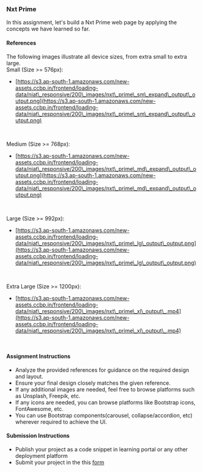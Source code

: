
### Nxt Prime 

In this assignment, let's build a Nxt Prime web page by applying the concepts we have learned so far.

#### References

The following images illustrate all device sizes, from extra small to extra large.
<br/>
Small (Size >= 576px):

- [https://s3.ap-south-1.amazonaws.com/new-assets.ccbp.in/frontend/loading-data/niat\_responsive/200\_images/nxt\_prime\_sm\_expand\_output\_output.png](https://s3.ap-south-1.amazonaws.com/new-assets.ccbp.in/frontend/loading-data/niat\_responsive/200\_images/nxt\_prime\_sm\_expand\_output\_output.png)


<br/>

Medium (Size >= 768px):

- [https://s3.ap-south-1.amazonaws.com/new-assets.ccbp.in/frontend/loading-data/niat\_responsive/200\_images/nxt\_prime\_md\_expand\_output\_output.png](https://s3.ap-south-1.amazonaws.com/new-assets.ccbp.in/frontend/loading-data/niat\_responsive/200\_images/nxt\_prime\_md\_expand\_output\_output.png)


<br/>

Large (Size >= 992px):

- [https://s3.ap-south-1.amazonaws.com/new-assets.ccbp.in/frontend/loading-data/niat\_responsive/200\_images/nxt\_prime\_lg\_output\_output.png](https://s3.ap-south-1.amazonaws.com/new-assets.ccbp.in/frontend/loading-data/niat\_responsive/200\_images/nxt\_prime\_lg\_output\_output.png)


<br/>

Extra Large (Size >= 1200px):

- [https://s3.ap-south-1.amazonaws.com/new-assets.ccbp.in/frontend/loading-data/niat\_responsive/200\_images/nxt\_prime\_xl\_output\_.mp4](https://s3.ap-south-1.amazonaws.com/new-assets.ccbp.in/frontend/loading-data/niat\_responsive/200\_images/nxt\_prime\_xl\_output\_.mp4)


<br/>

#### Assignment Instructions

- Analyze the provided references for guidance on the required design and layout.
- Ensure your final design closely matches the given reference.
- If any additional images are needed, feel free to browse platforms such as Unsplash, Freepik, etc.
- If any icons are needed, you can browse platforms like Bootstrap icons, FontAwesome, etc.
- You can use Bootstrap components(carousel, collapse/accordion, etc) wherever required to achieve the UI.

#### Submission Instructions

- Publish your project as a code snippet in learning portal or any other deployment platform
- Submit your project in the this [form]()


